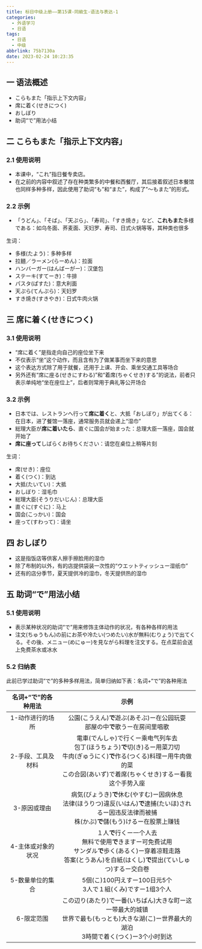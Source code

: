```yaml
---
title: 标日中级上册——第15课-同級生-语法与表达-1
categories:
  - 外语学习
  - 日语
tags:
  - 日语
  - 中级
abbrlink: 75b7130a
date: 2023-02-24 10:23:35
---
```

## 一 语法概述

* こらもまた「指示上下文内容」
* 席に着く(せきにつく)
* おしぼり
* 助词“で”用法小结

<!--more-->

## 二 こらもまた「指示上下文内容」

### 2.1 使用说明

* 本课中，“これ”指日餐专卖店。
* 在之前的内容中叙述了存在种类繁多的中餐和西餐厅，其后接着叙述日本餐馆也同样多种多样，因此使用了助词“も”和“また”，构成了”～もまた”的形式。

### 2.2 示例

* 「うどん」、「そば」、「天ぷら」、「寿司」、「すき焼き」など、**これもまた**多様である：如乌冬面、荞麦面、天妇罗、寿司、日式火锅等等，其种类也很多

生词：

* 多様(たよう)：多种多样
* 拉麺／ラーメン(らーめん)：拉面
* ハンバーガー(はんばーがー)：汉堡包
* ステーキ(すてーき)：牛排
* パスタ(ぱすた)：意大利面
* 天ぷら(てんぷら)：天妇罗
* すき焼き(すきやき)：日式牛肉火锅

## 三 席に着く(せきにつく)

### 3.1 使用说明

* “席に着く”是指走向自己的座位坐下来
* 不仅表示“坐”这个动作，而且含有为了做某事而坐下来的意思
* 这个表达方式除了用于就餐，还用于上课、开会、乘坐交通工具等场合
* 另外还有“席に座る(せきにすわる)”和“着席(ちゃくせき)する”的说法，前者只表示单纯地“坐在座位上”，后者则常用于典礼等公开场合


### 3.2 示例

* 日本では、レストランへ行って**席に着く**と、大抵「おしぼり」が出てくる：在日本，进了餐馆一落座，通常服务员就会递上“湿巾”
* 総理大臣が**席に着いたら**、直ぐに国会が始まった：总理大臣一落座，国会就开始了
* **席に座って**しばらくお待ちください：请您在桌位上稍等片刻

生词：

* 席(せき)：座位
* 着く(つく)：到达
* 大抵(たいてい)：大抵
* おしぼり：湿毛巾
* 総理大臣(そうりだいじん)：总理大臣
* 直ぐに(すぐに)：马上
* 国会(こっかい)：国会
* 座って(すわって)：请坐

## 四 おしぼり

* 这是指饭店等供客人擦手擦脸用的湿巾
* 除了布制的以外，有的店提供袋装一次性的“ウエットティッシュー湿纸巾”
* 还有的店分季节，夏天提供冷的湿巾，冬天提供热的湿巾

## 五 助词“で”用法小结

### 5.1 使用说明

* 表示某种状况的助词“で”用来修饰主体动作的状况，有各种各样的用法
* 注文(ちゅうもん)の前にお茶や冷たい(つめたい)水が無料(むりょう)で出てくる。その後、メニュー(めにゅー)を見ながら料理を注文する。在点菜前会送上免费茶水或冰水

### 5.2 归纳表

此前已学过助词“で”的多种多样用法，简单归纳如下表：名词+“で”的各种用法

| 名词+“で”的各种用法 |                             示例                             |
| :-----------------: | :----------------------------------------------------------: |
|  1-动作进行的场所   | 公園(こうえん)**で**遊ぶ(あそぶ)ー在公园玩耍<br>部屋の中**で**歌うー在房间里唱歌 |
| 2-手段、工具及材料  | 電車(でんしゃ)で行くー乘电气列车去<br>包丁(ほうちょう)**で**切(き)るー用菜刀切<br>牛肉(ぎゅうにく)**で**作る(つくる)料理ー用牛肉做的菜<br>この合図(あいず)で着席(ちゃくせき)するー看我这个手势入座 |
|    3-原因或理由     | 病気(びょうき)**で**休む(やすむ)ー因病休息<br>法律(ほうりつ)違反(いはん)**で**逮捕(たいほ)されるー因违反法律而被捕<br>株(かぶ)**で**儲(もう)けるー在股票上赚钱 |
| 4-主体或对象的状况  | １人**で**行くー一个人去<br>無料で使用**で**きますー可免费试用<br>サンダル**で**歩く(あるく)ー穿着凉鞋走路<br>答案(とうあん)を白紙(はくし)**で**提出(ていしゅつ)するー交白卷 |
|  5-数量单位的集合   | 5個(こ)100円えすー100日元5个<br>3人で１組(くみ)ですー1组3个人 |
|     6-限定范围      | この辺り(あたり)で一番(いちばん)大きな町ー这一带最大的城镇<br>世界で最も(もっとも)大きな湖(こ)ー世界最大的湖泊<br>3時間で着く(つく)ー3个小时到达 |


